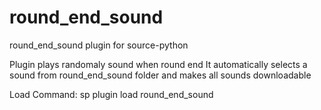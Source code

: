 # round_end_sound

round_end_sound plugin for source-python

Plugin plays randomaly sound when round end
It automatically selects a sound from round_end_sound folder and makes all sounds downloadable

Load Command: sp plugin load round_end_sound
